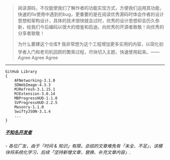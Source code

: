 >阅读源码，不仅能使我们了解作者的功能实现方式，方便我们运用其功能，快速的fix使用中遇到的bug，更重要的是在阅读优秀源码时体会作者的设计思想和架构设计，具体的技术很快就会过时，优秀的设计思想却会历久弥新，给我们今后编码以很大的借鉴和启迪。向优秀的开源者致敬！向优秀的分享者致敬！
>
>为什么要建这个仓库❓
>我非常想为这个工程增加更多实用的内容，以简化初学者入门和老司机回顾的繁索过程，尽快切入主题，快速使用起来。—— Agree Agree Agree



***
```objc
GitHub Library
{
    AFNetworking-3.1.0
    SDWebImage-4.3.3
    MJRefresh-3.1.15.1
    MJExtension-3.0.14
    MBProgressHUD-1.1.0
    SVProgressHUD-2.2.5
    Masonry-1.1.0
    SwiftyJSON-3.1.4
    ...
}
```



##### [不知名开发者](https://upload-images.jianshu.io/upload_images/2230763-a98b15f328e7cf69.png?imageMogr2/auto-orient/strip%7CimageView2/2/w/1240)
###### - 各位厂友，由于「时间 & 知识」有限，总结的文章难免有「未全、不足」，该模块将系统化学习，后续「坚持新增文章，替换、补充文章内容」.
